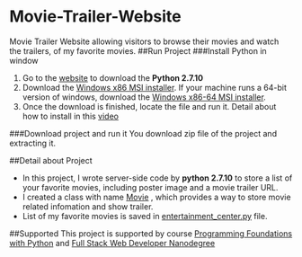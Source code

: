 # Movie-Trailer-Website
Movie Trailer Website allowing visitors to browse their movies and watch the trailers, of my favorite movies.
##Run Project
###Install Python in window 
1. Go to the [website](https://goo.gl/DT8nTs) to download the __Python 2.7.10__
2. Download the [Windows x86 MSI installer](https://www.python.org/ftp/python/2.7.10/python-2.7.10.msi). If your machine runs a 64-bit version of windows, download the [Windows x86-64 MSI installer](https://www.python.org/ftp/python/2.7.10/python-2.7.10.amd64.msi).
3. Once the download is finished, locate the file and run it. Detail about how to install in this [video](https://youtu.be/osX9VD2Nmi0)

###Download project and run it
You download zip file of the project and extracting it.

##Detail about Project
* In this project, I wrote server-side code by __python 2.7.10__ to store a list of your favorite movies, including poster image and a movie trailer URL. 
* I created a class with name [Movie](https://goo.gl/8kHpTs) , which provides a way to store movie related infomation and show trailer.
* List of my favorite movies is saved in [entertainment_center.py](https://goo.gl/Lvh87q) file.

##Supported
This project is supported by course [Programming Foundations with Python](https://goo.gl/scwE36) and [Full Stack Web Developer Nanodegree](https://goo.gl/1Uuh8A)

